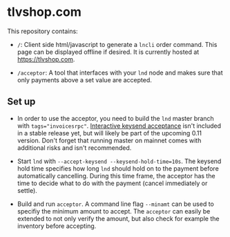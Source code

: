 # tlvshop.com

This repository contains:

* `/`: Client side html/javascript to generate a `lncli` order command. This page can be displayed offline if desired. It is currently hosted at https://tlvshop.com.

* `/acceptor`: A tool that interfaces with your `lnd` node and makes sure that only payments above a set value are accepted.

## Set up

* In order to use the acceptor, you need to build the `lnd` master branch with `tags="invoicesrpc"`. [Interactive keysend acceptance](https://github.com/lightningnetwork/lnd/pull/4167) isn't included in a stable release yet, but will likely be part of the upcoming 0.11 version. Don't forget that running master on mainnet comes with additional risks and isn't recommended.

* Start `lnd` with `--accept-keysend --keysend-hold-time=10s`. The keysend hold time specifies how long `lnd` should hold on to the payment before automatically cancelling. During this time frame, the acceptor has the time to decide what to do with the payment (cancel immediately or settle).

* Build and run `acceptor`. A command line flag `--minamt` can be used to specifiy the minimum amount to accept. The `acceptor` can easily be extended to not only verify the amount, but also check for example the inventory before accepting.
